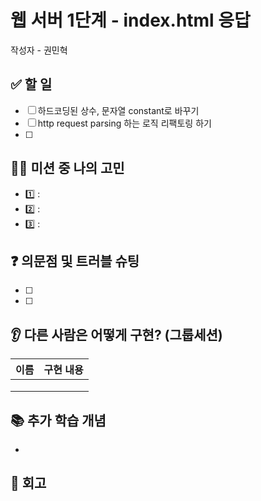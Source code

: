 # 웹 서버 1단계 - index.html 응답

작성자 - 권민혁

## ✅ 할 일
- [ ] 하드코딩된 상수, 문자열 constant로 바꾸기
- [ ] http request parsing 하는 로직 리팩토링 하기
- [ ] 

## 👨‍💻 미션 중 나의 고민
- 1️⃣ :
- 2️⃣ :
- 3️⃣ :

## ❓ 의문점 및 트러블 슈팅

- [ ]
- [ ] 

## 👂 다른 사람은 어떻게 구현? (그룹세션)

| 이름   | 구현 내용                                                                                                                 |
|------|-----------------------------------------------------------------------------------------------------------------------|
|  |  |
|  |                                                                                                                       |
|  |                                                                                                                       |

## 📚 추가 학습 개념
- 

## 🧐 회고
